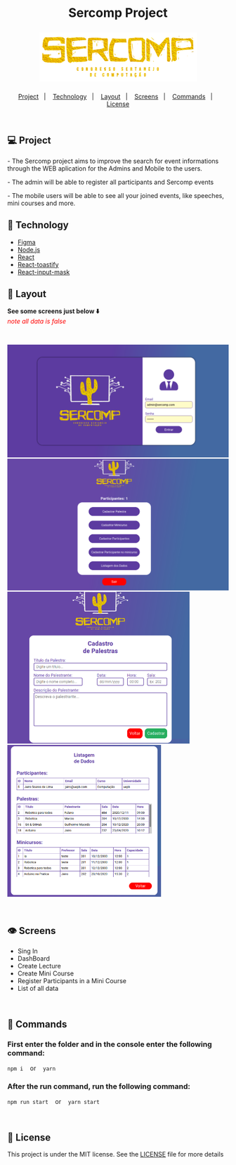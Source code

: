 <h1 align="center">
  <p>Sercomp Project</p>
  <img src="./src/assets/logo-title.png" alt="logo.png" >
</h1>

<p align="center">
  <a href="#-Project">Project</a>&nbsp;&nbsp;&nbsp;|&nbsp;&nbsp;&nbsp;
  <a href="#rocket-Technology">Technology</a>&nbsp;&nbsp;&nbsp;|&nbsp;&nbsp;&nbsp;
  <a href="#-layout">Layout</a>&nbsp;&nbsp;&nbsp;|&nbsp;&nbsp;&nbsp;
  <a href="#eye-Screens">Screens</a>&nbsp;&nbsp;&nbsp;|&nbsp;&nbsp;&nbsp;
  <a href="#closed_book-Commands">Commands</a>&nbsp;&nbsp;&nbsp;|&nbsp;&nbsp;&nbsp;
  <a href="#memo-License">License</a>
</p>

<br>

## 💻 Project

<p>
   - The Sercomp project aims to improve the search for event informations through the WEB aplication for the Admins and Mobile to the users.
<p>
<p>
  - The admin will be able to register all participants and Sercomp events
</p>
<p>
  - The mobile users will be able to see all your joined events, like speeches, mini courses and more.
</p>

## :rocket: Technology
- [Figma](https://www.figma.com/)
- [Node.js](https://nodejs.org/en/)
- [React](https://reactjs.org)
- [React-toastify](https://fkhadra.github.io/react-toastify/introduction/)
- [React-input-mask](https://github.com/sanniassin/react-input-mask)

## 🔖 Layout

**See some screens just below ⬇️**<br>
<span style="color:red"> *note all data is false* <span>

  <br>
<p>
  
  <img src=".github/Singin.png" alt="logo.png"  >
  <img src=".github/dashboard.png" alt="logo.png"  >
  <img src=".github/Palestra.png" alt="logo.png" width="415px" >
  <img src=".github/Listagem.png" alt="logo.png" width="350px" >
  
</p>

<br>

## :eye: Screens
  * Sing In
  * DashBoard
  * Create Lecture
  * Create Mini Course
  * Register Participants in a Mini Course
  * List of all data
  
 <br> 

## :closed_book: Commands


  ### First enter the folder and in the console enter the following command: 

  `npm i` &nbsp;&nbsp; or  &nbsp;&nbsp;  `yarn`

  ### After the run command, run the following command: 

  `npm run start` &nbsp;&nbsp; or  &nbsp;&nbsp;  `yarn start`



<br>

## :memo: License

This project is under the MIT license. See the [LICENSE](LICENSE.md) file for more details

